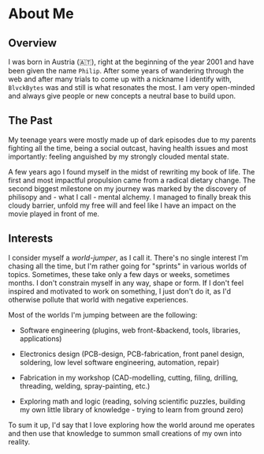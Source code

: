 # About Me

## Overview

I was born in Austria (🇦🇹), right at the beginning of the year 2001 and have been given the name `Philip`. After some years of wandering through the web and after many trials to come up with a nickname I identify with, `BlvckBytes` was and still is what resonates the most. I am very open-minded and always give people or new concepts a neutral base to build upon.

## The Past

My teenage years were mostly made up of dark episodes due to my parents fighting all the time, being a social outcast, having health issues and most importantly: feeling anguished by my strongly clouded mental state.

A few years ago I found myself in the midst of rewriting my book of life. The first and most impactful propulsion came from a radical dietary change. The second biggest milestone on my journey was marked by the discovery of philisopy and - what I call - mental alchemy. I managed to finally break this cloudy barrier, unfold my free will and feel like I have an impact on the movie played in front of me.

## Interests

I consider myself a *world-jumper*, as I call it. There's no single interest I'm chasing all the time, but I'm rather going for "sprints" in various worlds of topics. Sometimes, these take only a few days or weeks, sometimes months. I don't constrain myself in any way, shape or form. If I don't feel inspired and motivated to work on something, I just don't do it, as I'd otherwise pollute that world with negative experiences.

Most of the worlds I'm jumping between are the following:

- Software engineering (plugins, web front-&backend, tools, libraries, applications)

- Electronics design (PCB-design, PCB-fabrication, front panel design, soldering, low level software engineering, automation, repair)

- Fabrication in my workshop (CAD-modelling, cutting, filing, drilling, threading, welding, spray-painting, etc.)

- Exploring math and logic (reading, solving scientific puzzles, building my own little library of knowledge - trying to learn from ground zero)

To sum it up, I'd say that I love exploring how the world around me operates and then use that knowledge to summon small creations of my own into reality.